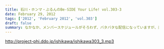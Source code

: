 ```yaml
---
title: 石川・ホンマ・ぶるんのBe-SIDE Your Life! vol.303-3
date: February 29, 2012
tags: ['2012', 'February 2012', 'vol.303']
draft: false
summary: なかなか、メンバースケジュールがそろわず、バタバタな配信になっていますが、楽しみ！？にしている方々にはご迷惑おかけしています。しかし、休まず配信はもはや意地か・・・NAMAE
---
```


http://project-phi.ddo.jp/ishikawa/ishikawa303_3.mp3